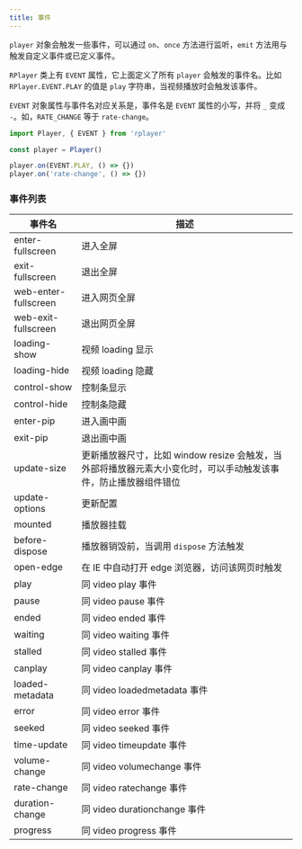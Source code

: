 ```yaml
---
title: 事件
---
```


`player` 对象会触发一些事件，可以通过 `on`、`once` 方法进行监听，`emit` 方法用与触发自定义事件或已定义事件。

`RPlayer` 类上有 `EVENT` 属性，它上面定义了所有 `player` 会触发的事件名。比如 `RPlayer.EVENT.PLAY` 的值是 `play` 字符串，当视频播放时会触发该事件。

`EVENT` 对象属性与事件名对应关系是，事件名是 `EVENT` 属性的小写，并将 `_` 变成 `-`。如，`RATE_CHANGE` 等于 `rate-change`。

```js
import Player, { EVENT } from 'rplayer'

const player = Player()

player.on(EVENT.PLAY, () => {})
player.on('rate-change', () => {})
```

### 事件列表

| 事件名 | 描述 |
|  ---  | ---  |
| enter-fullscreen  | 进入全屏 |
| exit-fullscreen  | 退出全屏 |
| web-enter-fullscreen  | 进入网页全屏 |
| web-exit-fullscreen  | 退出网页全屏 |
| loading-show  | 视频 loading 显示 |
| loading-hide  | 视频 loading 隐藏 |
| control-show  | 控制条显示 |
| control-hide  | 控制条隐藏 |
| enter-pip  | 进入画中画 |
| exit-pip  | 退出画中画 |
| update-size  | 更新播放器尺寸，比如 window resize 会触发，当外部将播放器元素大小变化时，可以手动触发该事件，防止播放器组件错位 |
| update-options  | 更新配置 |
| mounted  | 播放器挂载 |
| before-dispose  | 播放器销毁前，当调用 `dispose` 方法触发 |
| open-edge  | 在 IE 中自动打开 edge 浏览器，访问该网页时触发 |
| play | 同 video play 事件 |
| pause  | 同 video pause 事件 |
| ended  | 同 video ended 事件 |
| waiting | 同 video waiting 事件 |
| stalled  | 同 video stalled 事件 |
| canplay  | 同 video canplay 事件 |
| loaded-metadata | 同 video loadedmetadata 事件 |
| error | 同 video error 事件 |
| seeked  | 同 video seeked 事件 |
| time-update  | 同 video timeupdate 事件 |
| volume-change  | 同 video volumechange 事件 |
| rate-change  | 同 video ratechange 事件 |
| duration-change  | 同 video durationchange 事件 |
| progress | 同 video progress 事件 |
